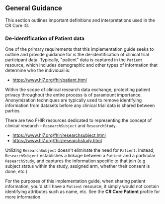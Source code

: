## General Guidance

This section outlines important definitions and interpretations used in the CR Core IG.

### De-identification of Patient data
One of the primary requirements that this implementation guide seeks to outline and provide guidance for is the de-identification of clinical trial participant data. Typically, "patient" data is captured in the ``Patient`` resource, which includes demographic and other types of information that determine who the individual is:

- https://www.hl7.org/fhir/patient.html

Within the scope of clinical research data exchange, protecting patient privacy throughout the entire process is of paramount importance. Anonymization techniques are typically used to remove identifying information from datasets before any clinical trial data is shared between parties. 

There are two FHIR resources dedicated to representing the concept of clinical research - ``ResearchSubject`` and ``ResearchStudy``. 

- https://www.hl7.org/fhir/researchsubject.html
- https://www.hl7.org/fhir/researchstudy.html


Utilizing ``ResearchSubject`` doesn't eliminate the need for ``Patient``. Instead, ``ResearchSubject`` establishes a linkage between a ``Patient`` and a particular ``ResearchStudy``, and captures the information specific to that join (e.g. subject status within the study, assigned arm, whether their consent is done, etc.)

For the purposes of this implementation guide, when sharing patient information, you'd still have a ``Patient`` resource, it simply would not contain identifying attributes such as name, etc. See the **CR Core Patient** profile for more information.

